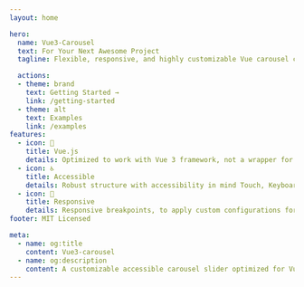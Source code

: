 ```yaml
---
layout: home

hero:
  name: Vue3-Carousel
  text: For Your Next Awesome Project
  tagline: Flexible, responsive, and highly customizable Vue carousel component to suit almost all your use cases

  actions:
  - theme: brand
    text: Getting Started →
    link: /getting-started
  - theme: alt
    text: Examples
    link: /examples
features:
  - icon: 🧁
    title: Vue.js
    details: Optimized to work with Vue 3 framework, not a wrapper for another library.
  - icon: ♿
    title: Accessible
    details: Robust structure with accessibility in mind Touch, Keyboard, Mouse Wheel, and Navigation support.
  - icon: 📱
    title: Responsive
    details: Responsive breakpoints, to apply custom configurations for each screen size.
footer: MIT Licensed

meta:
  - name: og:title
    content: Vue3-carousel
  - name: og:description
    content: A customizable accessible carousel slider optimized for Vue 3
---
```


